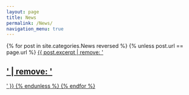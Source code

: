 ```yaml
---
layout: page
title: News
permalink: /News/
navigation_menu: true
---
```


{% for post in site.categories.News reversed %}
{% unless post.url == page.url %}
  <a href="{{ post.url }}">{{ post.excerpt | remove: '<h2>' | remove: '</h2>' }}
{% endunless %}
{% endfor %}

